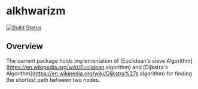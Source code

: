 # alkhwarizm

[![Build Status](https://travis-ci.com/shaiq681/alkhwarizm.svg?branch=master)](https://travis-ci.com/shaiq681/alkhwarizm)

## Overview

The current package holds implementation of [Euclidean's sieve Algorithm](https://en.wikipedia.org/wiki/Euclidean algorithm) and [Dijkstra's Algorithm](https://en.wikipedia.org/wiki/Dijkstra%27s algorithm) for finding the shortest path between two nodes.


